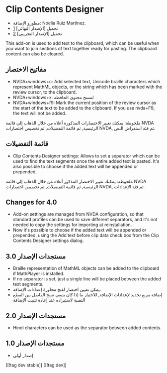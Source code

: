 # Clip Contents Designer #
*   مطورو الإضافة: Noelia Ruiz Martínez.
*   تحميل [الإصدار النهائي] [1]
*   تحميل [الإصدار التجريبي] [2]

This add-on is used to add text to the clipboard, which can be useful when
you want to join sections of text together ready for pasting.  The clipboard
content can also be cleared.

## مفاتيح الاختصار ##
*   NVDA+windows+c: Add selected text, Unicode braille characters which
    represent MathML objects, or the string which has been marked with the
    review cursor, to the clipboard.
*   NVDA+windows+x: لمسح محتوى الحافظة
*   NVDA+windows+f9: Mark the current position of the review cursor as the
    start of the text to be added to the clipboard.  If you use nvda+F9, the
    text will not be added.

ملحوظة: يمكنك تغيير الاختصارات المذكورة أعلاه من خلال الذهاب إلى قائمة NVDA
الرئيسية, ثم قائمة التفضيلات, ثم تخصيص اختصارات NVDA, ثم فئة استعراض النص.

## قائمة التفضيلات ##
*   Clip Contents Designer settings: Allows to set a separator which can be used to find the text segments once the entire added text is pasted.
It's also possible to choose if the added text will be appended or prepended.

ملحوظة: يمكنك تغيير الاختصار المذكور أعلاه من خلال الذهاب إلى قائمة NVDA
الرئيسية, ثم قائمة التفضيلات, ثم تخصيص اختصارات NVDA, ثم فئة الإعدادات.

## Changes for 4.0 ##
*   Add-on settings are managed from NVDA configuration, so that standard
    profiles can be used to save different separators, and it's not needed
    to copy the settings for importing at reinstallation.
*   Now it's possible to choose if the added text will be appended or
    prepended, using the Add text before clip data check box from the Clip
    Contents Designer settings dialog.

## مستجدات الإصدار 3.0 ##
*   Braille representation of MathML objects can be added to the clipboard
    if MathPlayer is installed.
*   If no separator is set, just a single line will be placed between the
    added text segments.
*   يمكن تعيين اختصار لفتح محاورة إعدادات الإضافة.
*   إضافة مربع تحديد لإعدادات الإضافة, للاختيار ما إذا كان ينبغي نسخ الفاصل
    بين القطع النصية لاستيراده عند إعادة تثبيت الإضافة

## مستجدات الإصدار 2.0 ##
*   Hindi characters can be used as the separator between added contents.

## مستجدات الإصدار 1.0 ##
*   إصدار أولي

[[!tag dev stable]]
[[!tag dev]]

[1]: http://addons.nvda-project.org/files/get.php?file=ccd

[2]: http://addons.nvda-project.org/files/get.php?file=ccd-dev
